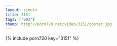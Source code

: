 ```yaml
--- 
layout: sieutv
title: 3151
tags: ["003"]
thumb: http://porn720.net/video/3151/poster.jpg
---
```

{% include porn720 key="3151" %} 
